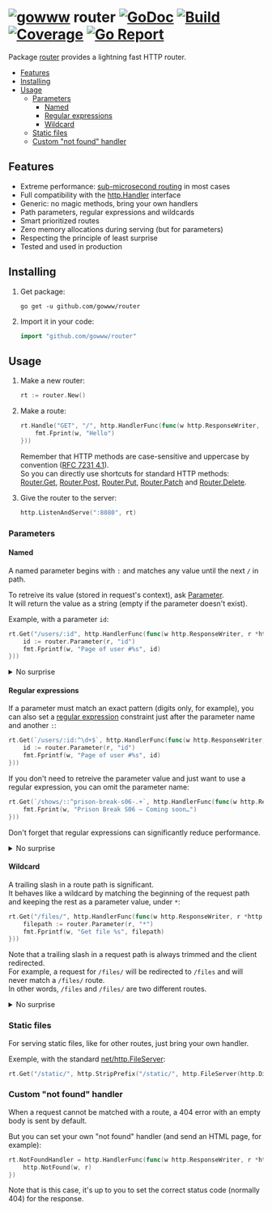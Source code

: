 # [![gowww](https://avatars.githubusercontent.com/u/18078923?s=20)](https://github.com/gowww) router [![GoDoc](https://godoc.org/github.com/gowww/router?status.svg)](https://godoc.org/github.com/gowww/router) [![Build](https://travis-ci.org/gowww/router.svg?branch=master)](https://travis-ci.org/gowww/router) [![Coverage](https://coveralls.io/repos/github/gowww/router/badge.svg?branch=master)](https://coveralls.io/github/gowww/router?branch=master) [![Go Report](https://goreportcard.com/badge/github.com/gowww/router)](https://goreportcard.com/report/github.com/gowww/router)

Package [router](https://godoc.org/github.com/gowww/router) provides a lightning fast HTTP router.

- [Features](#features)
- [Installing](#installing)
- [Usage](#usage)
  - [Parameters](#parameters)
    - [Named](#named)
    - [Regular expressions](#regular-expressions)
    - [Wildcard](#wildcard)
  - [Static files](#static-files)
  - [Custom "not found" handler](#custom-not-found-handler)

## Features

  - Extreme performance: [sub-microsecond routing](https://gist.github.com/arthurwhite/bb632f6b104deb2a50ce476c25f7bec2) in most cases
  - Full compatibility with the [http.Handler](https://golang.org/pkg/net/http/#Handler) interface
  - Generic: no magic methods, bring your own handlers
  - Path parameters, regular expressions and wildcards
  - Smart prioritized routes
  - Zero memory allocations during serving (but for parameters)
  - Respecting the principle of least surprise
  - Tested and used in production

## Installing

1. Get package:

	```Shell
	go get -u github.com/gowww/router
	````

2. Import it in your code:

	```Go
	import "github.com/gowww/router"
	```

## Usage

1. Make a new router:

	```Go
	rt := router.New()
	```

2. Make a route:

	```Go
	rt.Handle("GET", "/", http.HandlerFunc(func(w http.ResponseWriter, r *http.Request) {
		fmt.Fprint(w, "Hello")
	}))
	```

   Remember that HTTP methods are case-sensitive and uppercase by convention ([RFC 7231 4.1](https://tools.ietf.org/html/rfc7231#section-4.1)).  
   So you can directly use shortcuts for standard HTTP methods: [Router.Get](https://godoc.org/github.com/gowww/router#Router.Get), [Router.Post](https://godoc.org/github.com/gowww/router#Router.Post), [Router.Put](https://godoc.org/github.com/gowww/router#Router.Put), [Router.Patch](https://godoc.org/github.com/gowww/router#Router.Patch) and [Router.Delete](https://godoc.org/github.com/gowww/router#Router.Delete).

3. Give the router to the server:

	```Go
	http.ListenAndServe(":8080", rt)
	```

### Parameters

#### Named

A named parameter begins with `:` and matches any value until the next `/` in path.

To retreive its value (stored in request's context), ask [Parameter](https://godoc.org/github.com/gowww/router#Router.Parameter).  
It will return the value as a string (empty if the parameter doesn't exist).

Example, with a parameter `id`:

```Go
rt.Get("/users/:id", http.HandlerFunc(func(w http.ResponseWriter, r *http.Request) {
	id := router.Parameter(r, "id")
	fmt.Fprintf(w, "Page of user #%s", id)
}))
```

<details>
  <summary>No surprise</summary>

  A parameter can be used on the same level as a static route, without conflict:

  ```Go
  rt.Get("/users/all", http.HandlerFunc(func(w http.ResponseWriter, r *http.Request) {
  	fmt.Fprint(w, "All users page")
  }))
  
  rt.Get("/users/:id", http.HandlerFunc(func(w http.ResponseWriter, r *http.Request) {
  	id := router.Parameter(r, "id")
  	fmt.Fprintf(w, "Page of user #%s", id)
  }))
  ```
</details>

#### Regular expressions

If a parameter must match an exact pattern (digits only, for example), you can also set a [regular expression](https://golang.org/pkg/regexp/syntax) constraint just after the parameter name and another `:`:

```Go
rt.Get(`/users/:id:^\d+$`, http.HandlerFunc(func(w http.ResponseWriter, r *http.Request) {
	id := router.Parameter(r, "id")
	fmt.Fprintf(w, "Page of user #%s", id)
}))
```

If you don't need to retreive the parameter value and just want to use a regular expression, you can omit the parameter name:

```Go
rt.Get(`/shows/::^prison-break-s06-.+`, http.HandlerFunc(func(w http.ResponseWriter, r *http.Request) {
	fmt.Fprint(w, "Prison Break S06 — Coming soon…")
}))
```

Don't forget that regular expressions can significantly reduce performance.

<details>
  <summary>No surprise</summary>

  A parameter with a regular expression can be used on the same level as a simple parameter, without conflict:

  ```Go
  rt.Get(`/users/:id:^\d+$`, http.HandlerFunc(func(w http.ResponseWriter, r *http.Request) {
  	id := router.Parameter(r, "id")
  	fmt.Fprintf(w, "Page of user #%s", id)
  }))
  
  rt.Get("/users/:name", http.HandlerFunc(func(w http.ResponseWriter, r *http.Request) {
  	name := router.Parameter(r, "name")
  	fmt.Fprintf(w, "Page of %s", name)
  }))
  ```
</details>

#### Wildcard

A trailing slash in a route path is significant.  
It behaves like a wildcard by matching the beginning of the request path and keeping the rest as a parameter value, under `*`:

```Go
rt.Get("/files/", http.HandlerFunc(func(w http.ResponseWriter, r *http.Request) {
	filepath := router.Parameter(r, "*")
	fmt.Fprintf(w, "Get file %s", filepath)
}))
```

Note that a trailing slash in a request path is always trimmed and the client redirected.  
For example, a request for `/files/` will be redirected to `/files` and will never match a `/files/` route.  
In other words, `/files` and `/files/` are two different routes.

<details>
  <summary>No surprise</summary>

  Deeper route paths with the same prefix as the wildcard will take precedence, without conflict:

  ```Go
  // Will match:
  // 	/files/one
  // 	/files/two
  // 	...
  rt.Get("/files/:name", http.HandlerFunc(func(w http.ResponseWriter, r *http.Request) {kv
  	name := router.Parameter(r, "name")
  	fmt.Fprintf(w, "Get root file #%s", name)
  }))
  
  // Will match:
  // 	/files/one/...
  // 	/files/two/...
  // 	...
  rt.Get("/files/", http.HandlerFunc(func(w http.ResponseWriter, r *http.Request) {
  	filepath := router.Parameter(r, "*")
  	fmt.Fprintf(w, "Get file %s", filepath)
  }))
  
  // Will match:
  // 	/files/movies/one
  // 	/files/movies/two
  // 	...
  rt.Get("/files/movies/:name", http.HandlerFunc(func(w http.ResponseWriter, r *http.Request) {
  	name := router.Parameter(r, "name")
  	fmt.Fprintf(w, "Get movie #%s", name)
  }))
  ```
</details>

### Static files

For serving static files, like for other routes, just bring your own handler.

Exemple, with the standard [net/http.FileServer](https://golang.org/pkg/net/http/#FileServer):

```Go
rt.Get("/static/", http.StripPrefix("/static/", http.FileServer(http.Dir("static"))))
```

### Custom "not found" handler

When a request cannot be matched with a route, a 404 error with an empty body is sent by default.

But you can set your own "not found" handler (and send an HTML page, for example):

```Go
rt.NotFoundHandler = http.HandlerFunc(func(w http.ResponseWriter, r *http.Request) {
	http.NotFound(w, r)
})
```

Note that is this case, it's up to you to set the correct status code (normally 404) for the response.
